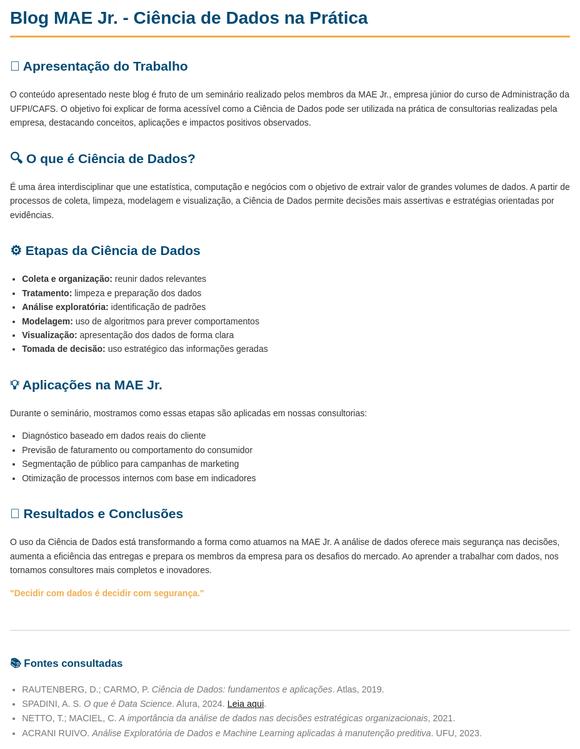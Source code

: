 <!DOCTYPE html>
<html lang="pt-BR">
<head>
  <meta charset="UTF-8">
  <meta name="viewport" content="width=device-width, initial-scale=1.0">
  <title>Blog MAE Jr. - Ciência de Dados</title>
  <style>
    body { font-family: Arial, sans-serif; background-color: #fff; color: #333; line-height: 1.6; padding: 2rem; max-width: 900px; margin: auto; }
    h1, h2, h3 { color: #004a73; }
    h1 { border-bottom: 3px solid #f0ad4e; padding-bottom: 0.3rem; }
    .highlight { color: #f0ad4e; font-weight: bold; }
    ul { padding-left: 1.2rem; }
    footer { margin-top: 3rem; font-size: 0.9rem; color: #777; border-top: 1px solid #ccc; padding-top: 1rem; }
  </style>
</head>
<body>
  <h1>Blog MAE Jr. - Ciência de Dados na Prática</h1>

  <h2>📌 Apresentação do Trabalho</h2>
  <p>O conteúdo apresentado neste blog é fruto de um seminário realizado pelos membros da MAE Jr., empresa júnior do curso de Administração da UFPI/CAFS. O objetivo foi explicar de forma acessível como a Ciência de Dados pode ser utilizada na prática de consultorias realizadas pela empresa, destacando conceitos, aplicações e impactos positivos observados.</p>

  <h2>🔍 O que é Ciência de Dados?</h2>
  <p>É uma área interdisciplinar que une estatística, computação e negócios com o objetivo de extrair valor de grandes volumes de dados. A partir de processos de coleta, limpeza, modelagem e visualização, a Ciência de Dados permite decisões mais assertivas e estratégias orientadas por evidências.</p>

  <h2>⚙️ Etapas da Ciência de Dados</h2>
  <ul>
    <li><strong>Coleta e organização:</strong> reunir dados relevantes</li>
    <li><strong>Tratamento:</strong> limpeza e preparação dos dados</li>
    <li><strong>Análise exploratória:</strong> identificação de padrões</li>
    <li><strong>Modelagem:</strong> uso de algoritmos para prever comportamentos</li>
    <li><strong>Visualização:</strong> apresentação dos dados de forma clara</li>
    <li><strong>Tomada de decisão:</strong> uso estratégico das informações geradas</li>
  </ul>

  <h2>💡 Aplicações na MAE Jr.</h2>
  <p>Durante o seminário, mostramos como essas etapas são aplicadas em nossas consultorias:</p>
  <ul>
    <li>Diagnóstico baseado em dados reais do cliente</li>
    <li>Previsão de faturamento ou comportamento do consumidor</li>
    <li>Segmentação de público para campanhas de marketing</li>
    <li>Otimização de processos internos com base em indicadores</li>
  </ul>

  <h2>🌱 Resultados e Conclusões</h2>
  <p>O uso da Ciência de Dados está transformando a forma como atuamos na MAE Jr. A análise de dados oferece mais segurança nas decisões, aumenta a eficiência das entregas e prepara os membros da empresa para os desafios do mercado. Ao aprender a trabalhar com dados, nos tornamos consultores mais completos e inovadores.</p>
  <p><span class="highlight">"Decidir com dados é decidir com segurança."</span></p>

  <footer>
    <h3>📚 Fontes consultadas</h3>
    <ul>
      <li>RAUTENBERG, D.; CARMO, P. <em>Ciência de Dados: fundamentos e aplicações</em>. Atlas, 2019.</li>
      <li>SPADINI, A. S. <em>O que é Data Science</em>. Alura, 2024. <a href="https://www.alura.com.br/artigos/o-que-e-data-science">Leia aqui</a>.</li>
      <li>NETTO, T.; MACIEL, C. <em>A importância da análise de dados nas decisões estratégicas organizacionais</em>, 2021.</li>
      <li>ACRANI RUIVO. <em>Análise Exploratória de Dados e Machine Learning aplicadas à manutenção preditiva</em>. UFU, 2023.</li>
    </ul>
  </footer>
</body>
</html>
